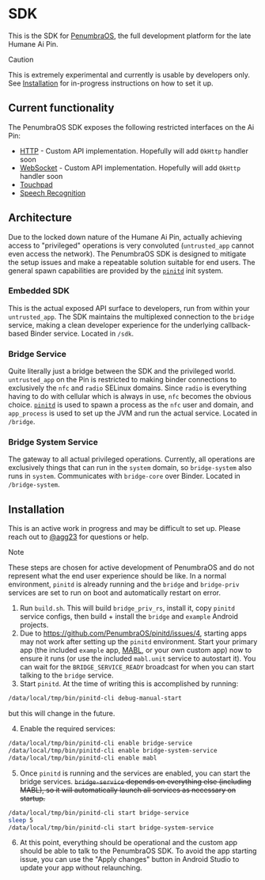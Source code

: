 # SDK

This is the SDK for [PenumbraOS](https://github.com/PenumbraOS/), the full development platform for the late Humane Ai Pin.

> [!CAUTION]
> This is extremely experimental and currently is usable by developers only. See [Installation](#installation) for in-progress instructions on how to set it up.

## Current functionality

The PenumbraOS SDK exposes the following restricted interfaces on the Ai Pin:

- [HTTP](sdk/src/main/java/com/penumbraos/sdk/api/HttpClient.kt) - Custom API implementation. Hopefully will add `OkHttp` handler soon
- [WebSocket](sdk/src/main/java/com/penumbraos/sdk/api/WebSocketClient.kt) - Custom API implementation. Hopefully will add `OkHttp` handler soon
- [Touchpad](sdk/src/main/java/com/penumbraos/sdk/api/TouchpadClient.kt)
- [Speech Recognition](sdk/src/main/java/com/penumbraos/sdk/api/SttClient.kt)

## Architecture

Due to the locked down nature of the Humane Ai Pin, actually achieving access to "privileged" operations is very convoluted (`untrusted_app` cannot even access the network). The PenumbraOS SDK is designed to mitigate the setup issues and make a repeatable solution suitable for end users. The general spawn capabilities are provided by the [`pinitd`](https://github.com/PenumbraOS/pinitd/) init system.

### Embedded SDK

This is the actual exposed API surface to developers, run from within your `untrusted_app`. The SDK maintains the multiplexed connection to the `bridge` service, making a clean developer experience for the underlying callback-based Binder service. Located in `/sdk`.

### Bridge Service

Quite literally just a bridge between the SDK and the privileged world. `untrusted_app` on the Pin is restricted to making binder connections to exclusively the `nfc` and `radio` SELinux domains. Since `radio` is everything having to do with cellular which is always in use, `nfc` becomes the obvious choice. [`pinitd`](https://github.com/PenumbraOS/pinitd/) is used to spawn a process as the `nfc` user and domain, and `app_process` is used to set up the JVM and run the actual service. Located in `/bridge`.

### Bridge System Service

The gateway to all actual privileged operations. Currently, all operations are exclusively things that can run in the `system` domain, so `bridge-system` also runs in `system`. Communicates with `bridge-core` over Binder. Located in `/bridge-system`.

## Installation

This is an active work in progress and may be difficult to set up. Please reach out to [@agg23](https://github.com/agg23) for questions or help.

> [!NOTE]  
> These steps are chosen for active development of PenumbraOS and do not represent what the end user experience should be like. In a normal environment, `pinitd` is already running and the `bridge` and `bridge-priv` services are set to run on boot and automatically restart on error.

1. Run `build.sh`. This will build `bridge_priv_rs`, install it, copy `pinitd` service configs, then build + install the `bridge` and `example` Android projects.
2. Due to https://github.com/PenumbraOS/pinitd/issues/4, starting apps may not work after setting up the `pinitd` environment. Start your primary app (the included `example` app, [MABL](https://github.com/PenumbraOS/mabl), or your own custom app) now to ensure it runs (or use the included `mabl.unit` service to autostart it). You can wait for the `BRIDGE_SERVICE_READY` broadcast for when you can start talking to the `bridge` service.
3. Start `pinitd`. At the time of writing this is accomplished by running:

```bash
/data/local/tmp/bin/pinitd-cli debug-manual-start
```

but this will change in the future.

4. Enable the required services:

```bash
/data/local/tmp/bin/pinitd-cli enable bridge-service
/data/local/tmp/bin/pinitd-cli enable bridge-system-service
/data/local/tmp/bin/pinitd-cli enable mabl
```

5. Once `pinitd` is running and the services are enabled, you can start the bridge services. ~~`bridge-service` depends on everything else (including MABL), so it will automatically launch all services as necessary on startup.~~

```bash
/data/local/tmp/bin/pinitd-cli start bridge-service
sleep 5
/data/local/tmp/bin/pinitd-cli start bridge-system-service
```

6. At this point, everything should be operational and the custom app should be able to talk to the PenumbraOS SDK. To avoid the app starting issue, you can use the "Apply changes" button in Android Studio to update your app without relaunching.
